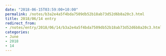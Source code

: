 ```yaml
---
date: "2018-06-15T03:59:00+10:00"
permalink: /notes/b3a2e4a5f4bda7509db52b18ab73d52d6b8a20c3.html
title: 2018/06/14 entry
redirect_from:
- /notes/entry/2018/06/14/b3a2e4a5f4bda7509db52b18ab73d52d6b8a20c3.html
categories:
- June
- 2018
- 14
---
```

